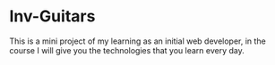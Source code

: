 # Inv-Guitars
 This is a mini project of my learning as an initial web developer, in the course I will give you the technologies that you learn every day.
